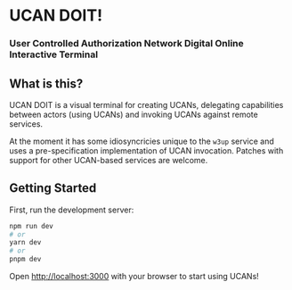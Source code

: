 # UCAN DOIT!
### User Controlled Authorization Network Digital Online Interactive Terminal

## What is this?

UCAN DOIT is a visual terminal for creating UCANs, delegating capabilities between actors (using UCANs) and invoking UCANs against remote services.

At the moment it has some idiosyncricies unique to the `w3up` service and uses a 
pre-specification implementation of UCAN invocation. Patches with support for 
other UCAN-based services are welcome.

## Getting Started

First, run the development server:

```bash
npm run dev
# or
yarn dev
# or
pnpm dev
```

Open [http://localhost:3000](http://localhost:3000) with your browser to start using UCANs!
